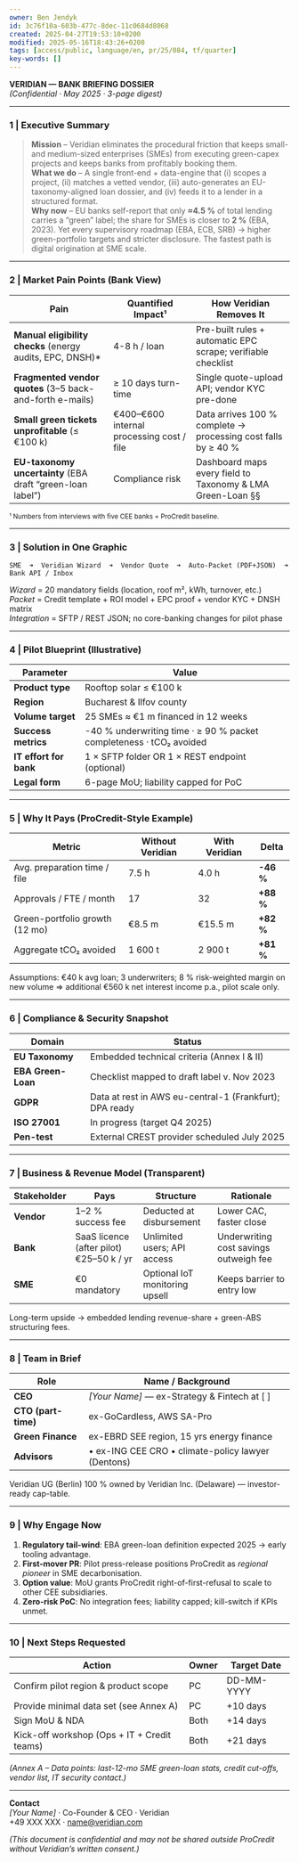 ```yaml
---
owner: Ben Jendyk
id: 3c76f10a-603b-477c-8dec-11c0684d8068
created: 2025-04-27T19:53:10+0200
modified: 2025-05-16T18:43:26+0200
tags: [access/public, language/en, pr/25/084, tf/quarter]
key-words: []
---
```


**VERIDIAN — BANK BRIEFING DOSSIER**  
*(Confidential · May 2025 · 3-page digest)*  

---

### 1 | Executive Summary   

> **Mission** – Veridian eliminates the procedural friction that keeps small- and medium-sized enterprises (SMEs) from executing green-capex projects and keeps banks from profitably booking them.  
> **What we do** – A single front-end + data-engine that (i) scopes a project, (ii) matches a vetted vendor, (iii) auto-generates an EU-taxonomy-aligned loan dossier, and (iv) feeds it to a lender in a structured format.  
> **Why now** – EU banks self-report that only **≈4.5 %** of total lending carries a “green” label; the share for SMEs is closer to **2 %** (EBA, 2023). Yet every supervisory roadmap (EBA, ECB, SRB) → higher green-portfolio targets and stricter disclosure. The fastest path is digital origination at SME scale.  

---

### 2 | Market Pain Points (Bank View)  

| Pain                                                                                           | Quantified Impact¹ | How Veridian Removes It                                        |
|-------------------------------------------------------------------------------------------------|--------------------|----------------------------------------------------------------|
| **Manual eligibility checks** (energy audits, EPC, DNSH)*                                       | 4-8 h / loan       | Pre-built rules + automatic EPC scrape; verifiable checklist   |
| **Fragmented vendor quotes** (3–5 back-and-forth e-mails)                                       | ≥ 10 days turn-time| Single quote-upload API; vendor KYC pre-done                   |
| **Small green tickets unprofitable** (≤ €100 k)                                                 | €400–€600 internal processing cost / file | Data arrives 100 % complete → processing cost falls by ≥ 40 % |
| **EU-taxonomy uncertainty** (EBA draft “green-loan label”)                                      | Compliance risk    | Dashboard maps every field to Taxonomy & LMA Green-Loan §§     |

<sub>¹ Numbers from interviews with five CEE banks + ProCredit baseline.</sub>

---

### 3 | Solution in One Graphic  

```
SME  ➜  Veridian Wizard  ➜  Vendor Quote  ➜  Auto-Packet (PDF+JSON)  ➜  Bank API / Inbox
```

*Wizard* = 20 mandatory fields (location, roof m², kWh, turnover, etc.)  
*Packet* = Credit template + ROI model + EPC proof + vendor KYC + DNSH matrix  
*Integration* = SFTP / REST JSON; no core-banking changes for pilot phase  

---

### 4 | Pilot Blueprint (Illustrative)  

| Parameter                         | Value                                         |
|-----------------------------------|-----------------------------------------------|
| **Product type**                  | Rooftop solar ≤ €100 k                        |
| **Region**                        | Bucharest & Ilfov county                      |
| **Volume target**                 | 25 SMEs ≈ €1 m financed in 12 weeks           |
| **Success metrics**               | -40 % underwriting time · ≥ 90 % packet completeness · tCO₂ avoided |
| **IT effort for bank**            | 1 × SFTP folder OR 1 × REST endpoint (optional) |
| **Legal form**                    | 6-page MoU; liability capped for PoC          |

---

### 5 | Why It Pays (ProCredit-Style Example)  

| Metric                           | Without Veridian | With Veridian | Delta |
|----------------------------------|------------------|---------------|-------|
| Avg. preparation time / file     | 7.5 h            | 4.0 h         | **-46 %** |
| Approvals / FTE / month          | 17               | 32            | **+88 %** |
| Green-portfolio growth (12 mo)   | €8.5 m           | €15.5 m       | **+82 %** |
| Aggregate tCO₂ avoided           | 1 600 t          | 2 900 t       | **+81 %** |

Assumptions: €40 k avg loan; 3 underwriters; 8 % risk-weighted margin on new volume ⇒ additional €560 k net interest income p.a., pilot scale only.

---

### 6 | Compliance & Security Snapshot  

| Domain              | Status                                        |
|---------------------|-----------------------------------------------|
| **EU Taxonomy**     | Embedded technical criteria (Annex I & II)    |
| **EBA Green-Loan**  | Checklist mapped to draft label v. Nov 2023   |
| **GDPR**            | Data at rest in AWS eu-central-1 (Frankfurt); DPA ready |
| **ISO 27001**       | In progress (target Q4 2025)                  |
| **Pen-test**        | External CREST provider scheduled July 2025   |

---

### 7 | Business & Revenue Model (Transparent)  

| Stakeholder | Pays | Structure | Rationale |
|-------------|------|-----------|-----------|
| **Vendor**  | 1–2 % success fee | Deducted at disbursement | Lower CAC, faster close |
| **Bank**    | SaaS licence (after pilot) €25–50 k / yr | Unlimited users; API access | Underwriting cost savings outweigh fee |
| **SME**     | €0 mandatory | Optional IoT monitoring upsell | Keeps barrier to entry low |

Long-term upside → embedded lending revenue-share + green-ABS structuring fees.

---

### 8 | Team in Brief  

| Role               | Name / Background                                 |
|--------------------|---------------------------------------------------|
| **CEO**            | *[Your Name]* — ex-Strategy & Fintech at [ ]      |
| **CTO (part-time)**| ex-GoCardless, AWS SA-Pro                         |
| **Green Finance**  | ex-EBRD SEE region, 15 yrs energy finance         |
| **Advisors**       | • ex-ING CEE CRO  • climate-policy lawyer (Dentons)|

Veridian UG (Berlin) 100 % owned by Veridian Inc. (Delaware) — investor-ready cap-table.

---

### 9 | Why Engage Now  

1. **Regulatory tail-wind**: EBA green-loan definition expected 2025 → early tooling advantage.  
2. **First-mover PR**: Pilot press-release positions ProCredit as *regional pioneer* in SME decarbonisation.  
3. **Option value**: MoU grants ProCredit right-of-first-refusal to scale to other CEE subsidiaries.  
4. **Zero-risk PoC**: No integration fees; liability capped; kill-switch if KPIs unmet.

---

### 10 | Next Steps Requested  

| Action                                      | Owner | Target Date |
|---------------------------------------------|-------|-------------|
| Confirm pilot region & product scope        | PC    | DD-MM-YYYY  |
| Provide minimal data set (see Annex A)      | PC    | +10 days    |
| Sign MoU & NDA                              | Both  | +14 days    |
| Kick-off workshop (Ops + IT + Credit teams) | Both  | +21 days    |

*(Annex A – Data points: last-12-mo SME green-loan stats, credit cut-offs, vendor list, IT security contact.)*

---

**Contact**  
*[Your Name]* · Co-Founder & CEO · Veridian  
+49 XXX XXX  · name@veridian.com  

*(This document is confidential and may not be shared outside ProCredit without Veridian’s written consent.)*